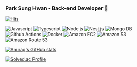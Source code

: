 ### Park Sung Hwan - Back-end Developer 👋

[![Hits](https://hits.seeyoufarm.com/api/count/incr/badge.svg?url=https%3A%2F%2Fgithub.com%2Fsunghwan95&count_bg=%232ED0CE&title_bg=%23151515&icon=&icon_color=%23E7E7E7&title=hits&edge_flat=false)](https://hits.seeyoufarm.com)

![Javascript](https://img.shields.io/badge/Javascript-F7DF1E.svg?&style=for-the-badge&logo=javascript&logoColor=yellow)
![Typescript](https://img.shields.io/badge/Typescript-3178C6.svg?&style=for-the-badge&logo=typescript&logoColor=blue)
![Node.js](https://img.shields.io/badge/Nodejs-339933.svg?&style=for-the-badge&logo=nodedotjs&logoColor=green)
![Nest.js](https://img.shields.io/badge/Nestjs-E0234E.svg?&style=for-the-badge&logo=nestjs&logoColor=peach)
![Mongo DB](https://img.shields.io/badge/Mongo%20DB-47A248.svg?&style=for-the-badge&logo=mongodb&logoColor=green)
![Github Actions](https://img.shields.io/badge/Github%20Actions-2088FF.svg?&style=for-the-badge&logo=github%20actions&logoColor=skyblue)
![Docker](https://img.shields.io/badge/Docker-2496ED.svg?&style=for-the-badge&logo=docker&logoColor=lightblue)
![Amazon EC2](https://img.shields.io/badge/Amazon%20EC2-FF9900.svg?&style=for-the-badge&logo=amazon%20ec2&logoColor=orange)
![Amazon S3](https://img.shields.io/badge/Amazon%20S3-569A31.svg?&style=for-the-badge&logo=amazon%20s3&logoColor=green)
![Amazon Route 53](https://img.shields.io/badge/Amazon%20Route%2053-8C4FFF.svg?&style=for-the-badge&logo=amazonroute53&logoColor=purple)

[![Anurag's GitHub stats](https://github-readme-stats.vercel.app/api?username=sunghwan95)](https://github.com/sunghwan95/github-readme-stats)

[![Solved.ac Profile](http://mazassumnida.wtf/api/v2/generate_badge?boj=psung9510)](https://solved.ac/psung9510/)
